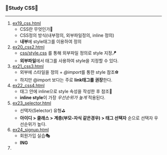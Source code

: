 ### 🎼Study CSS🎼
---
1. [ex19_css.html](./ex19_css.html)
   - CSS란 무엇인가👢
   - CSS정의 방식(내부정의, 외부파일정의, inline 정의)
   - **내부**에 style태그를 이용하여 정의
2. [ex20_css2.html](./ex20_css2.html)
   + [css/style.css](./css/style.css) 를 통해 외부파일 정의로 style 지정🪁
   - **외부파일**에서 태그를 사용하여 style을 지정할 수 있다.
3. [ex21_css3.html](./ex21_css3.html)
   - 외부에 스타일을 정의 + *@import*를 통한 style 참조⚽
   - 하지만 @import 보다는 주로 **link태그를 권장**한다.
4. [ex22_css4.html](./ex22_css4.html)
   - 태그 안에 inline으로 style 속성을 작성한 후 참조👜
   - **inline style**이 가장 *우선순위가 높게* 적용된다.
5. [ex23_selector.html](./ex23_selector.html)
   - 선택자(Selector) 유형⛳
   - **아이디 > 클래스 > 계층(부모-자식 같은경우) > 태그 선택자** 순으로  선택자 우선순위가 높다.
6. [ex24_signup.html](./ex24_signup.html)
   - 회원가입 실습🎭
   - **__ING__**
7. 